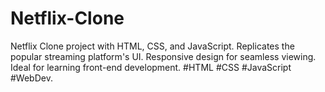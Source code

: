 # Netflix-Clone
Netflix Clone project with HTML, CSS, and JavaScript. Replicates the popular streaming platform's UI. Responsive design for seamless viewing. Ideal for learning front-end development. #HTML #CSS #JavaScript #WebDev.
